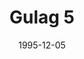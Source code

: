 ---
mission_id: gulag5
slug: "gulag-5"
editorsChoice:
title: "Gulag 5"
authors: 
    - "Randy Caba"
date: 1995-12-05
filename: "/missions/gulag5.zip"
description: "Your missions officer, Jan, has been captured by Imperial forces, and is being tortured within the prison outpost Gulag 5. To make matters worse, she was carrying the plans for the liberation of Rebel sympathizers. Your job is to infiltrate the facility, rescue Jan, find the plans, and then steal a shuttle to escape."
cover: "gulag5.png"
levelReplaced:	SECBASE
difficulty: yes
bm:	no
fme: no
wax: no
three_do: no
voc: no
gmd: no
vue: no
lfd: no
base: "New level from scratch" 
editors: "DFUSE"

---